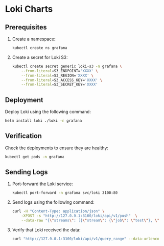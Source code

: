 # Loki Charts

## Prerequisites

1. Create a namespace:

    ```sh
    kubectl create ns grafana
    ```

2. Create a secret for Loki S3:

    ```sh
    kubectl create secret generic loki-s3 -n grafana \
        --from-literal=S3_ENDPOINT='XXXX' \
        --from-literal=S3_REGION='XXXX' \
        --from-literal=S3_ACCESS_KEY='XXXX' \
        --from-literal=S3_SECRET_KEY='XXXX'
    ```

## Deployment

Deploy Loki using the following command:

```sh
helm install loki ./loki -n grafana 
```

## Verification

Check the deployments to ensure they are healthy:

```sh
kubectl get pods -n grafana
```

## Sending Logs

1. Port-forward the Loki service:

    ```sh
    kubectl port-forward -n grafana svc/loki 3100:80
    ```

2. Send logs using the following command:

    ```sh
    curl -H "Content-Type: application/json" \
        -XPOST -s "http://127.0.0.1:3100/loki/api/v1/push"  \
        --data-raw "{\"streams\": [{\"stream\": {\"job\": \"test\"}, \"values\": [[\"$(date +%s)000000000\", \"fizzbuzz\"]]}]}"
    ```

3. Verify that Loki received the data:

    ```sh
    curl "http://127.0.0.1:3100/loki/api/v1/query_range" --data-urlencode 'query={job="test"}' | jq .data.result
    ```